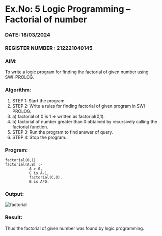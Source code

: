 # Ex.No: 5   Logic Programming – Factorial of number   
### DATE: 18/03/2024                                                                           
### REGISTER NUMBER : 212221040145 
### AIM: 
To  write  a logic program for finding the factorial of given number using SWI-PROLOG. 
### Algorithm:
1. STEP 1: Start the program
2. STEP 2:  Write a rules for finding factorial of given program in SWI-PROLOG.
3.   a)	factorial of 0 is 1 => written as factorial(0,1).
4.   b)	factorial of number greater than 0 obtained by recursively calling the factorial    function.
5. STEP 3: Run the program  to find answer of  query.
6. STEP 4: Stop the program.

### Program:

```
factorial(0,1).
factorial(A,B) :-  
           A > 0, 
           C is A-1,
           factorial(C,D),
           B is A*D.
```



### Output:

![factorial](https://github.com/DrUmaRaniV/AI_Lab_2023-24/assets/121683193/5207e2a9-984b-4411-a570-bb53a9da3d25)



### Result:
Thus the factorial of given number was found by logic programming. 
